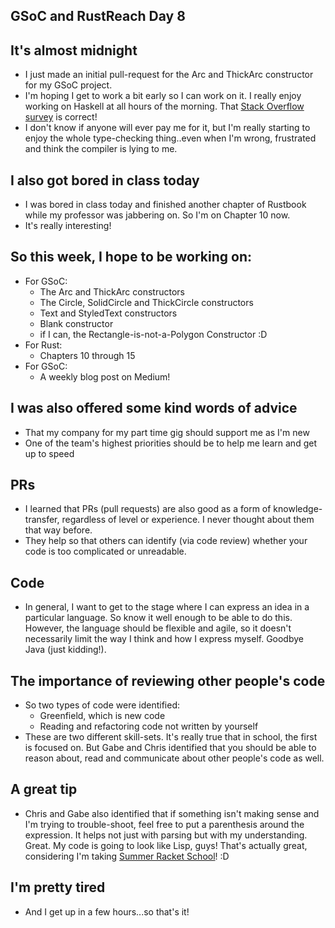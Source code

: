 ## GSoC and RustReach Day 8

## It's almost midnight
- I just made an initial pull-request for the Arc and ThickArc constructor for my GSoC project.
- I'm hoping I get to work a bit early so I can work on it. I really enjoy working on Haskell at all hours of the morning.
  That [Stack Overflow survey](https://stackoverflow.blog/2017/04/19/programming-languages-used-late-night/) is correct! 
- I don't know if anyone will ever pay me for it, but I'm really starting to enjoy the whole type-checking thing..even when 
  I'm wrong, frustrated and think the compiler is lying to me.

## I also got bored in class today
- I was bored in class today and finished another chapter of Rustbook while my professor was jabbering on. So I'm on Chapter 10 now.
- It's really interesting! 

## So this week, I hope to be working on:
- For GSoC:
  - The Arc and ThickArc constructors
  - The Circle, SolidCircle and ThickCircle constructors
  - Text and StyledText constructors
  - Blank constructor
  - if I can, the Rectangle-is-not-a-Polygon Constructor :D
- For Rust:
  - Chapters 10 through 15
- For GSoC:
  - A weekly blog post on Medium!
  
## I was also offered some kind words of advice
- That my company for my part time gig should support me as I'm new
- One of the team's highest priorities should be to help me learn and get up to speed

## PRs
- I learned that PRs (pull requests) are also good as a form of knowledge-transfer, regardless of level or experience.
  I never thought about them that way before. 
- They help so that others can identify (via code review) whether your code is too complicated or unreadable. 

## Code
- In general, I want to get to the stage where I can express an idea in a particular language. So know it well enough to be able
  to do this. However, the language should be flexible and agile, so it doesn't necessarily limit the way I think and how I express
  myself. Goodbye Java (just kidding!).
  
## The importance of reviewing other people's code
- So two types of code were identified:
  - Greenfield, which is new code
  - Reading and refactoring code not written by yourself
- These are two different skill-sets. It's really true that in school, the first is focused on. But Gabe and Chris identified
  that you should be able to reason about, read and communicate about other people's code as well.
  
## A great tip
- Chris and Gabe also identified that if something isn't making sense and I'm trying to trouble-shoot, feel free to put a parenthesis
  around the expression. It helps not just with parsing but with my understanding. Great. My code is going to look like Lisp, guys!
  That's actually great, considering I'm taking [Summer Racket School](https://summer-school.racket-lang.org/2018/)! :D
  
## I'm pretty tired
- And I get up in a few hours...so that's it!
